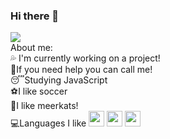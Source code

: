 ### Hi there 👋

<!--
**VitorNasBr/VitorNasBr** is a ✨ _special_ ✨ repository because its `README.md` (this file) appears on your GitHub profile.--!>



<img src="https://cdn.discordapp.com/attachments/819667765123219486/830077210819821589/Vitor.png">
<br>
About me:
<br>
💦 I'm currently working on a project!
<br>
👊If you need help you can call me!
<br>
😴Studying JavaScript
<br>
⚽I like soccer
<br>
🦝I like meerkats!
<br>
💻Languages I like

<img src="https://cdn.discordapp.com/attachments/819667765123219486/830079589019549721/136530.png" width="25vw" height="25vh">
<img src="https://cdn.discordapp.com/attachments/819667765123219486/830078554553057300/136527.png" width="25vw" height="25vh";>
<img src="https://cdn.discordapp.com/attachments/819667765123219486/830078715903213608/136528.png" width="25vw" height="25vh">
